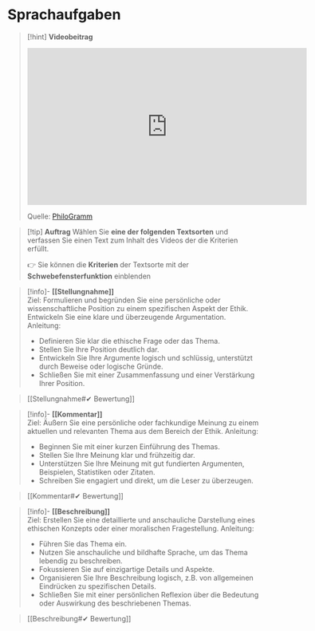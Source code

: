 # Sprachaufgaben

>[!hint] **Videobeitrag**
><iframe width="560" height="315" src="https://www.youtube.com/embed/2H-CH_sNvJ0?si=BqF-asXGgiCgrXUQ" title="YouTube video player" frameborder="0" allow="accelerometer; autoplay; clipboard-write; encrypted-media; gyroscope; picture-in-picture; web-share" referrerpolicy="strict-origin-when-cross-origin" allowfullscreen></iframe>
>
>Quelle: [PhiloGramm](https://youtu.be/2H-CH_sNvJ0?si=RBPev6mtFgefcZV3)

>[!tip] **Auftrag**
>Wählen Sie **eine der folgenden Textsorten** und verfassen Sie einen Text zum Inhalt des Videos der die Kriterien erfüllt.
>
>👉 Sie können die **Kriterien** der Textsorte mit der **Schwebefensterfunktion** einblenden

>[!info]- **[[Stellungnahme]]**  
>Ziel: Formulieren und begründen Sie eine persönliche oder wissenschaftliche Position zu einem spezifischen Aspekt der Ethik. Entwickeln Sie eine klare und überzeugende Argumentation.
>Anleitung:
> - Definieren Sie klar die ethische Frage oder das Thema.
> - Stellen Sie Ihre Position deutlich dar.
> - Entwickeln Sie Ihre Argumente logisch und schlüssig, unterstützt durch Beweise oder logische Gründe.
> - Schließen Sie mit einer Zusammenfassung und einer Verstärkung Ihrer Position.

>[[Stellungnahme#✔ Bewertung]]

>[!info]- **[[Kommentar]]**  
>Ziel: Äußern Sie eine persönliche oder fachkundige Meinung zu einem aktuellen und relevanten Thema aus dem Bereich der Ethik.
>Anleitung:
> - Beginnen Sie mit einer kurzen Einführung des Themas.
> - Stellen Sie Ihre Meinung klar und frühzeitig dar.
> - Unterstützen Sie Ihre Meinung mit gut fundierten Argumenten, Beispielen, Statistiken oder Zitaten.
> - Schreiben Sie engagiert und direkt, um die Leser zu überzeugen.

>[[Kommentar#✔ Bewertung]]

>[!info]- **[[Beschreibung]]**  
>Ziel: Erstellen Sie eine detaillierte und anschauliche Darstellung eines ethischen Konzepts oder einer moralischen Fragestellung.
>Anleitung:
> - Führen Sie das Thema ein.
> - Nutzen Sie anschauliche und bildhafte Sprache, um das Thema lebendig zu beschreiben.
> - Fokussieren Sie auf einzigartige Details und Aspekte.
> - Organisieren Sie Ihre Beschreibung logisch, z.B. von allgemeinen Eindrücken zu spezifischen Details.
> - Schließen Sie mit einer persönlichen Reflexion über die Bedeutung oder Auswirkung des beschriebenen Themas.

>[[Beschreibung#✔ Bewertung]]
